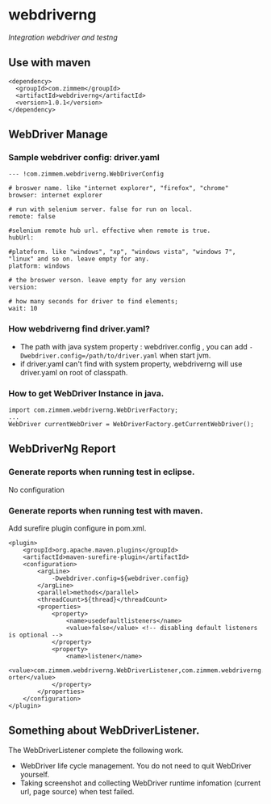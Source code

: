 webdriverng
===========

*Integration webdriver and testng*

## Use with maven

	<dependency>
	  <groupId>com.zimmem</groupId>
	  <artifactId>webdriverng</artifactId>
	  <version>1.0.1</version>
	</dependency>

## WebDriver Manage
### Sample webdriver config: driver.yaml

	--- !com.zimmem.webdriverng.WebDriverConfig
	
	# broswer name. like "internet explorer", "firefox", "chrome"
	browser: internet explorer
	
	# run with selenium server. false for run on local.
	remote: false
	
	#selenium remote hub url. effective when remote is true.
	hubUrl: 
	
	#plateform. like "windows", "xp", "windows vista", "windows 7", "linux" and so on. leave empty for any.
	platform: windows
	
	# the broswer verson. leave empty for any version
	version: 
	
	# how many seconds for driver to find elements;
	wait: 10

### How webdriverng find driver.yaml?

- The path with java system property : webdriver.config , you can add `-Dwebdriver.config=/path/to/driver.yaml` when start jvm.
- if driver.yaml can't find with system property, webdriverng will use driver.yaml on root of classpath.

### How to get WebDriver Instance in java.

	import com.zimmem.webdriverng.WebDriverFactory;
	...
	WebDriver currentWebDriver = WebDriverFactory.getCurrentWebDriver();

## WebDriverNg Report
### Generate reports when running test in eclipse. 
No configuration
### Generate reports when running test with maven.
Add surefire plugin configure in pom.xml.

	<plugin>
		<groupId>org.apache.maven.plugins</groupId>
		<artifactId>maven-surefire-plugin</artifactId>
		<configuration>
			<argLine>
				-Dwebdriver.config=${webdriver.config}
			</argLine>
			<parallel>methods</parallel>
			<threadCount>${thread}</threadCount>
			<properties>
				<property>
					<name>usedefaultlisteners</name>
					<value>false</value> <!-- disabling default listeners is optional -->
				</property>
				<property>
					<name>listener</name>
					<value>com.zimmem.webdriverng.WebDriverListener,com.zimmem.webdriverng.report.WebDriverReport,org.testng.reporters.XMLRep
	orter</value>
				</property>
			</properties>
		</configuration>
	</plugin>


## Something about WebDriverListener.

The WebDriverListener complete the following work.

- WebDriver life cycle management. You do not need to quit WebDriver yourself.
- Taking screenshot and collecting WebDriver runtime infomation (current url, page source) when test failed.	